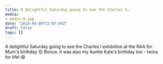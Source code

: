 ```yaml
---
title: A delightful Saturday going to see the Charles I…
media:
- media-0.jpg
date: "2018-04-08T22:07:04Z"
draft: false
tags: []
---
```

A delightful Saturday going to see the Charles I exhibition at the RAA for Mum's birthday 😊 Bonus: it was also my Auntie Kate's birthday too - twins for life\! 😄
